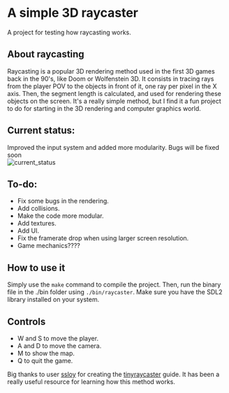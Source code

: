 # A simple 3D raycaster
A project for testing how raycasting works.

## About raycasting
Raycasting is a popular 3D rendering method used in the first 3D games back in the 90's, like Doom or Wolfenstein 3D. It consists in tracing rays from the player POV to the objects in front of it, one ray per pixel in the X axis. Then, the segment length is calculated, and used for rendering these objects on the screen. It's a really simple method, but I find it a fun project to do for starting in the 3D rendering and computer graphics world.

## Current status:
Improved the input system and added more modularity. Bugs will be fixed soon\
![current_status](screenshots/vid.gif)

## To-do:
- Fix some bugs in the rendering.
- Add collisions.
- Make the code more modular.
- Add textures.
- Add UI.
- Fix the framerate drop when using larger screen resolution.
- Game mechanics????

## How to use it
Simply use the ```make``` command to compile the project. Then, run the binary file in the ./bin folder using ```./bin/raycaster```. Make sure you have the SDL2 library installed on your system.

## Controls
- W and S to move the player.
- A and D to move the camera.
- M to show the map.
- Q to quit the game.

Big thanks to user [ssloy](https://github.com/ssloy) for creating the [tinyraycaster](https://github.com/ssloy/tinyraycaster) guide. It has been a really useful resource for learning how this method works.
